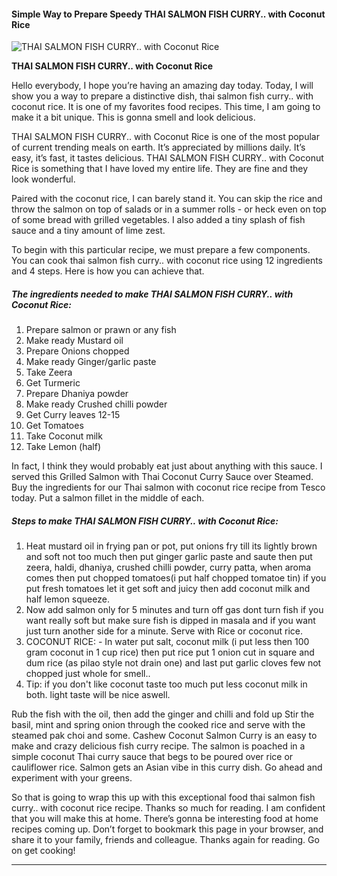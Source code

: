             

#### Simple Way to Prepare Speedy THAI SALMON FISH CURRY.. with Coconut Rice

![THAI SALMON FISH CURRY.. with Coconut Rice](https://img-global.cpcdn.com/recipes/d7ef8390d68b7607/751x532cq70/thai-salmon-fish-curry-with-coconut-rice-recipe-main-photo.jpg)

**THAI SALMON FISH CURRY.. with Coconut Rice**

Hello everybody, I hope you’re having an amazing day today. Today, I will show you a way to prepare a distinctive dish, thai salmon fish curry.. with coconut rice. It is one of my favorites food recipes. This time, I am going to make it a bit unique. This is gonna smell and look delicious.

THAI SALMON FISH CURRY.. with Coconut Rice is one of the most popular of current trending meals on earth. It’s appreciated by millions daily. It’s easy, it’s fast, it tastes delicious. THAI SALMON FISH CURRY.. with Coconut Rice is something that I have loved my entire life. They are fine and they look wonderful.

Paired with the coconut rice, I can barely stand it. You can skip the rice and throw the salmon on top of salads or in a summer rolls - or heck even on top of some bread with grilled vegetables. I also added a tiny splash of fish sauce and a tiny amount of lime zest.

To begin with this particular recipe, we must prepare a few components. You can cook thai salmon fish curry.. with coconut rice using 12 ingredients and 4 steps. Here is how you can achieve that.

##### The ingredients needed to make THAI SALMON FISH CURRY.. with Coconut Rice:

1.  Prepare salmon or prawn or any fish
2.  Make ready Mustard oil
3.  Prepare Onions chopped
4.  Make ready Ginger/garlic paste
5.  Take Zeera
6.  Get Turmeric
7.  Prepare Dhaniya powder
8.  Make ready Crushed chilli powder
9.  Get Curry leaves 12-15
10.  Get Tomatoes
11.  Take Coconut milk
12.  Take Lemon (half)

In fact, I think they would probably eat just about anything with this sauce. I served this Grilled Salmon with Thai Coconut Curry Sauce over Steamed. Buy the ingredients for our Thai salmon with coconut rice recipe from Tesco today. Put a salmon fillet in the middle of each.

##### Steps to make THAI SALMON FISH CURRY.. with Coconut Rice:

1.  Heat mustard oil in frying pan or pot, put onions fry till its lightly brown and soft not too much then put ginger garlic paste and saute then put zeera, haldi, dhaniya, crushed chilli powder, curry patta, when aroma comes then put chopped tomatoes(i put half chopped tomatoe tin) if you put fresh tomatoes let it get soft and juicy then add coconut milk and half lemon squeeze.
2.  Now add salmon only for 5 minutes and turn off gas dont turn fish if you want really soft but make sure fish is dipped in masala and if you want just turn another side for a minute. Serve with Rice or coconut rice.
3.  COCONUT RICE: - In water put salt, coconut milk (i put less then 100 gram coconut in 1 cup rice) then put rice put 1 onion cut in square and dum rice (as pilao style not drain one) and last put garlic cloves few not chopped just whole for smell..
4.  Tip: if you don't like coconut taste too much put less coconut milk in both. light taste will be nice aswell.

Rub the fish with the oil, then add the ginger and chilli and fold up Stir the basil, mint and spring onion through the cooked rice and serve with the steamed pak choi and some. Cashew Coconut Salmon Curry is an easy to make and crazy delicious fish curry recipe. The salmon is poached in a simple coconut Thai curry sauce that begs to be poured over rice or cauliflower rice. Salmon gets an Asian vibe in this curry dish. Go ahead and experiment with your greens.

So that is going to wrap this up with this exceptional food thai salmon fish curry.. with coconut rice recipe. Thanks so much for reading. I am confident that you will make this at home. There’s gonna be interesting food at home recipes coming up. Don’t forget to bookmark this page in your browser, and share it to your family, friends and colleague. Thanks again for reading. Go on get cooking!

* * *